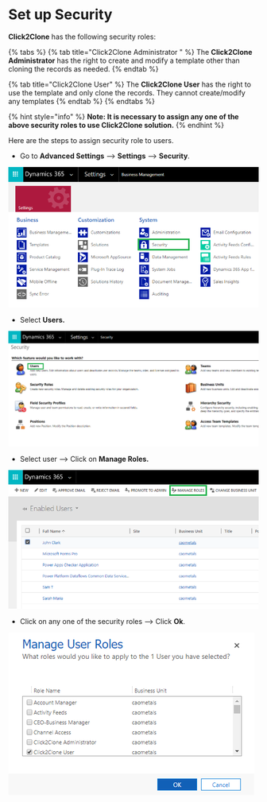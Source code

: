 # Set up Security

**Click2Clone** has the following security roles:

{% tabs %}
{% tab title="Click2Clone Administrator " %}
The **Click2Clone Administrator** has the right to create and modify a template other than cloning the records as needed.
{% endtab %}

{% tab title="Click2Clone User" %}
The **Click2Clone User** has the right to use the template and only clone the records. They cannot create/modify any templates
{% endtab %}
{% endtabs %}

{% hint style="info" %}
**Note: It is necessary to assign any one of the above security roles to use Click2Clone solution.**
{% endhint %}

Here are the steps to assign security role to users.

* Go to **Advanced Settings** --> **Settings** --> **Security**.

![](<../../.gitbook/assets/a (5).png>)

* Select **Users.**

![](<../../.gitbook/assets/b (6).png>)

* Select user --> Click on **Manage Roles.**

![](../../.gitbook/assets/c.png)

* Click on any one of the security roles --> Click **Ok**.

![](<../../.gitbook/assets/d (1).png>)
